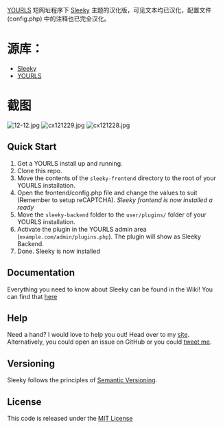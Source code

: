 [YOURLS](https://github.com/YOURLS/YOURLS) 短网址程序下 [Sleeky](https://github.com/Flynntes/Sleeky) 主题的汉化版，可见文本均已汉化，配置文件 (config.php) 中的注释也已完全汉化。

# 源库：
- [Sleeky](https://github.com/Flynntes/Sleeky) 
- [YOURLS](https://github.com/YOURLS/YOURLS)


# 截图
![12-12.jpg](https://s2.loli.net/2022/12/12/kMEvgNaPUnLX3yw.jpg)
![cx121229.jpg](https://s2.loli.net/2022/12/12/DkM1c8sWyheqvaN.jpg)
![cx121228.jpg](https://s2.loli.net/2022/12/12/DRAuEbxGiklNjH1.jpg)

## Quick Start
1. Get a YOURLS install up and running.
2. Clone this repo.
2. Move the contents of the `sleeky-frontend` directory to the root of your YOURLS installation.
3. Open the frontend/config.php file and change the values to suit (Remember to setup reCAPTCHA).
*Sleeky frontend is now installed a ready*
4. Move the `sleeky-backend` folder to the `user/plugins/` folder of your YOURLS installation.
5. Activate the plugin in the YOURLS admin area (`example.com/admin/plugins.php`). The plugin will show as Sleeky Backend.
6. Done. Sleeky is now installed

## Documentation 
Everything you need to know about Sleeky can be found in the Wiki! You can find that [here](https://github.com/Flynntes/Sleeky/wiki)

## Help
Need a hand? I would love to help you out! Head over to my [site](http://flynntes.com/contact). Alternatively, you could open an issue on GitHub or you could [tweet me](http://twitter.com/flynntes).

## Versioning
Sleeky follows the principles of [Semantic Versioning](http://semver.org/).

## License
This code is released under the [MIT License](https://github.com/Flynntes/Sleeky/blob/master/LICENSE.md)
